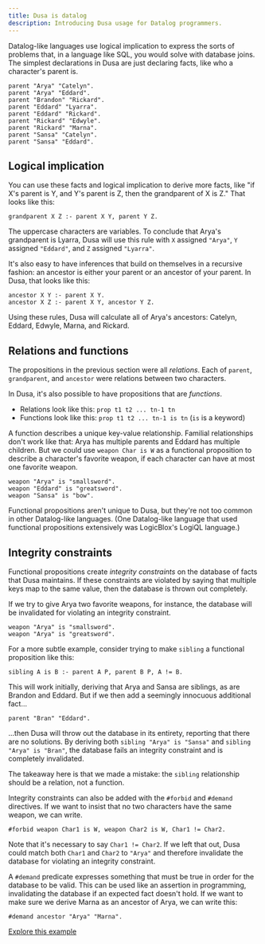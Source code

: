 ```yaml
---
title: Dusa is datalog
description: Introducing Dusa usage for Datalog programmers.
---
```


Datalog-like languages use logical implication to express the sorts of problems
that, in a language like SQL, you would solve with database joins. The simplest
declarations in Dusa are just declaring facts, like who a character's parent is.

    parent "Arya" "Catelyn".
    parent "Arya" "Eddard".
    parent "Brandon" "Rickard".
    parent "Eddard" "Lyarra".
    parent "Eddard" "Rickard".
    parent "Rickard" "Edwyle".
    parent "Rickard" "Marna".
    parent "Sansa" "Catelyn".
    parent "Sansa" "Eddard".

## Logical implication

You can use these facts and logical implication to derive more facts, like "if
X's parent is Y, and Y's parent is Z, then the grandparent of X is Z." That
looks like this:

    grandparent X Z :- parent X Y, parent Y Z.

The uppercase characters are variables. To conclude that Arya's grandparent is
Lyarra, Dusa will use this rule with `X` assigned `"Arya"`, `Y` assigned
`"Eddard"`, and `Z` assigned `"Lyarra"`.

It's also easy to have inferences that build on themselves in a recursive fashion:
an ancestor is either your parent or an ancestor of your parent. In Dusa, that looks
like this:

    ancestor X Y :- parent X Y.
    ancestor X Z :- parent X Y, ancestor Y Z.

Using these rules, Dusa will calculate all of Arya's ancestors: Catelyn,
Eddard, Edwyle, Marna, and Rickard.

## Relations and functions

The propositions in the previous section were all _relations_. Each of
`parent`, `grandparent`, and `ancestor` were relations between two characters.

In Dusa, it's also possible to have propositions that are _functions_.

- Relations look like this: `prop t1 t2 ... tn-1 tn`
- Functions look like this: `prop t1 t2 ... tn-1 is tn` (`is` is a keyword)

A function describes a unique key-value relationship. Familial relationships
don't work like that: Arya has multiple parents and Eddard has multiple
children. But we could use `weapon Char is W` as a functional proposition to
describe a character's favorite weapon, if each character can have at most one
favorite weapon.

    weapon "Arya" is "smallsword".
    weapon "Eddard" is "greatsword".
    weapon "Sansa" is "bow".

Functional propositions aren't unique to Dusa, but they're not too common in
other Datalog-like languages. (One Datalog-like language that used functional
propositions extensively was LogicBlox's LogiQL language.)

## Integrity constraints

Functional propositions create _integrity constraints_ on the database of facts
that Dusa maintains. If these constraints are violated by saying that multiple
keys map to the same value, then the database is thrown out completely.

If we try to give Arya two favorite weapons, for instance, the database will be
invalidated for violating an integrity constraint.

    weapon "Arya" is "smallsword".
    weapon "Arya" is "greatsword".

For a more subtle example, consider trying to make `sibling` a functional
proposition like this:

    sibling A is B :- parent A P, parent B P, A != B.

This will work initially, deriving that Arya and Sansa are siblings, as are
Brandon and Eddard. But if we then add a seemingly innocuous additional fact...

    parent "Bran" "Eddard".

...then Dusa will throw out the database in its entirety, reporting that there
are no solutions. By deriving both `sibling "Arya" is "Sansa"` and
`sibling "Arya" is "Bran"`, the database fails an integrity constraint and is
completely invalidated.

The takeaway here is that we made a mistake: the `sibling` relationship should
be a relation, not a function.

Integrity constraints can also be added with the `#forbid` and `#demand`
directives. If we want to insist that no two characters have the same weapon,
we can write.

    #forbid weapon Char1 is W, weapon Char2 is W, Char1 != Char2.

Note that it's necessary to say `Char1 != Char2`. If we left that out, Dusa
could match both `Char1` and `Char2` to `"Arya"` and therefore invalidate the
database for violating an integrity constraint.

A `#demand` predicate expresses something that must be true in order for the
database to be valid. This can be used like an assertion in programming,
invalidating the database if an expected fact doesn't hold. If we want to make
sure we derive Marna as an ancestor of Arya, we can write this:

    #demand ancestor "Arya" "Marna".

[Explore this example](https://dusa.rocks/#program=%23%20Game%20of%20datalog%0A%0Aparent%20%22Arya%22%20%22Catelyn%22.%0Aparent%20%22Arya%22%20%22Eddard%22.%0Aparent%20%22Bran%22%20%22Eddard%22.%0Aparent%20%22Brandon%22%20%22Rickard%22.%0Aparent%20%22Eddard%22%20%22Lyarra%22.%0Aparent%20%22Eddard%22%20%22Rickard%22.%0Aparent%20%22Rickard%22%20%22Edwyle%22.%0Aparent%20%22Rickard%22%20%22Marna%22.%0Aparent%20%22Sansa%22%20%22Catelyn%22.%0Aparent%20%22Sansa%22%20%22Eddard%22.%0A%0A%23%20Some%20family%20relationships%0A%0Agrandparent%20X%20Z%20%3A-%20parent%20X%20Y%2C%20parent%20Y%20Z.%0A%0Aancestor%20X%20Y%20%3A-%20parent%20X%20Y.%0Aancestor%20X%20Z%20%3A-%20parent%20X%20Y%2C%20ancestor%20Y%20Z.%0A%0Asibling%20A%20B%20%3A-%20parent%20A%20P%2C%20parent%20B%20P%2C%20A%20!%3D%20B.%0A%0A%23%20A%20few%20favorite%20weapons%0A%0Aweapon%20%22Arya%22%20is%20%22smallsword%22.%0Aweapon%20%22Eddard%22%20is%20%22greatsword%22.%0Aweapon%20%22Sansa%22%20is%20%22bow%22.%0A%0A%23%20Constraints%20act%20as%20assertions%20about%20the%20database%0A%0A%23forbid%20weapon%20Char1%20is%20W%2C%20weapon%20Char2%20is%20W%2C%20Char1%20!%3D%20Char2.%0A%23demand%20ancestor%20%22Arya%22%20%22Marna%22.)
